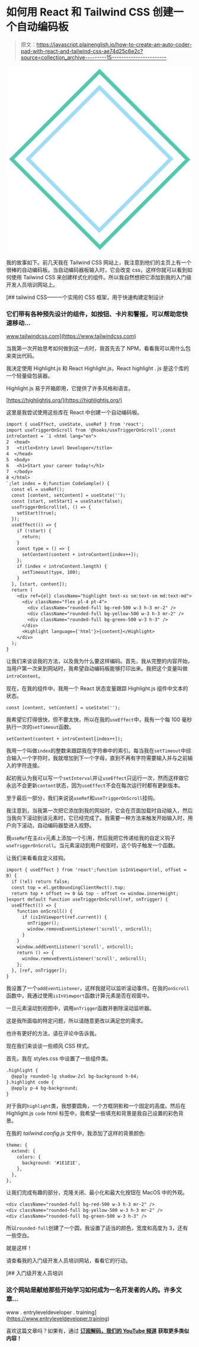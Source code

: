 # 如何用 React 和 Tailwind CSS 创建一个自动编码板

> 原文：<https://javascript.plainenglish.io/how-to-create-an-auto-coder-pad-with-react-and-tailwind-css-ae74d25c6e2c?source=collection_archive---------15----------------------->

![](img/adc5bfa7c0c6beb31e5485562b327d63.png)

我的故事如下。前几天我在 Tailwind CSS 网站上，我注意到他们的主页上有一个很棒的自动编码板。当自动编码器板输入时，它会改变 css，这样你就可以看到如何使用 Tailwind CSS 来创建样式化的组件。所以我自然想把它添加到我的入门级开发人员培训网站上。

[](https://www.tailwindcss.com) [## tailwind CSS——一个实用的 CSS 框架，用于快速构建定制设计

### 它们带有各种预先设计的组件，如按钮、卡片和警报，可以帮助您快速移动…

www.tailwindcss.com](https://www.tailwindcss.com) 

当我第一次开始思考如何做到这一点时，我首先去了 NPM，看看我可以用什么包来突出代码。

我决定使用 Highlight.js 和 React Highlight.js，React highlight . js 是这个库的一个轻量级包装器。

Highlight.js 易于开箱即用，它提供了许多风格和语言。

[https://highlightjs.org/](https://highlightjs.org/)

这里是我尝试使用这些库在 React 中创建一个自动编码板。

```
import { useEffect, useState, useRef } from 'react';
import useTriggerOnScroll from '@hooks/useTriggerOnScroll';const introContent = `1 <html lang="en">
2  <head>
3   <title>Entry Level Developer</title>
4  </head>
5  <body>
6   <h1>Start your career today!</h1>
7  </body>
8 </html>
`;let index = 0;function CodeSample() {
  const el = useRef();
  const [content, setContent] = useState('');
  const [start, setStart] = useState(false);
  useTriggerOnScroll(el, () => {
    setStart(true);
  });
  useEffect(() => {
    if (!start) {
      return;
    }
    const type = () => {
      setContent(content + introContent[index++]);
    };
    if (index < introContent.length) {
      setTimeout(type, 100);
    }
  }, [start, content]);
  return (
    <div ref={el} className="highlight text-xs sm:text-sm md:text-md">
      <div className="flex pl-4 pt-4">
        <div className="rounded-full bg-red-500 w-3 h-3 mr-2" />
        <div className="rounded-full bg-yellow-500 w-3 h-3 mr-2" />       
        <div className="rounded-full bg-green-500 w-3 h-3" />
      </div>
      <Highlight language={'html'}>{content}</Highlight>
    </div>
  );
}
```

让我们来谈谈我的方法，以及我为什么要这样编码。首先，我从完整的内容开始，当用户第一次来到网站时，我希望自动编码板能够打印出来。我把这个变量叫做`introContent`。

现在，在我的组件中，我用一个 React 状态变量跟踪 Highlight.js 组件中文本的状态。

```
const [content, setContent] = useState('');
```

我希望它打得很快，但不要太快，所以在我的`useEffect`中，我有一个每 100 毫秒执行一次的`setTimeout`函数。

```
setContent(content + introContent[index++]);
```

我用一个叫做`index`的整数来跟踪我在字符串中的索引。每当我在`setTimeout`中综合输入一个字符时，我就增加到下一个字母，直到不再有字符需要输入并与之前输入的字符连接。

起初我认为我可以写一个`setInterval`并让`useEffect`只运行一次，然而这样做它永远不会更新`content`状态，因为`useEffect`不会在每次运行时都有更新版本。

至于最后一部分，我们来说说`useRef`和`useTriggerOnScroll`挂钩。

我注意到，当我第一次把它添加到我的网站时，它会在页面加载时自动输入，然后当我向下滚动到该元素时，它已经完成了。我需要一种方法来触发开始输入时，用户向下滚动，自动编码器垫进入视野。

我`useRef`在主`div`元素上添加一个引用，然后我把它传递给我的自定义钩子`useTriggerOnScroll`。当元素滚动到用户视窗时，这个钩子触发一个函数。

让我们来看看自定义挂钩。

```
import { useEffect } from 'react';function isInViewport(el, offset = 0) {
  if (!el) return false;
  const top = el.getBoundingClientRect().top;
  return top + offset >= 0 && top - offset <= window.innerHeight;
}export default function useTriggerOnScroll(ref, onTrigger) {
  useEffect(() => {
    function onScroll() {
      if (isInViewport(ref.current)) {
        onTrigger();
        window.removeEventListener('scroll', onScroll);
      }
    }
    window.addEventListener('scroll', onScroll);
    return () => {
      window.removeEventListener('scroll', onScroll);
    };
  }, [ref, onTrigger]);
}
```

我设置了一个`addEventListener`，这样我就可以监听滚动事件。在我的`onScroll`函数中，我通过使用`isInViewport`函数计算元素是否在视窗中。

一旦元素滚动到视图中，调用`onTrigger`函数并删除滚动监听器。

这是我所面临的特定问题，所以请随意更改以满足您的需求。

也许有更好的方法，请在评论中告诉我。

现在我们来谈谈一些顺风 CSS 样式。

首先，我在 styles.css 中设置了一些组件类。

```
.highlight {
  @apply rounded-lg shadow-2xl bg-background h-64;
}.highlight code {
  @apply p-4 bg-background;
}
```

对于我的`highlight`类，我想要圆角，一个方框阴影和一个固定的高度。然后在 Highlight.js `code` html 标签中，我希望一些填充和背景是我自己设置的彩色背景。

在我的 *tailwind.config.js* 文件中，我添加了这样的背景颜色:

```
theme: {
  extend: {
    colors: {
      background: '#1E1E1E',
    },
  },
},
```

让我们完成有趣的部分，克隆关闭、最小化和最大化按钮在 MacOS 中的外观。

```
<div className="rounded-full bg-red-500 w-3 h-3 mr-2" />
<div className="rounded-full bg-yellow-500 w-3 h-3 mr-2" />       
<div className="rounded-full bg-green-500 w-3 h-3" />
```

所以`rounded-full`创建了一个圆，我设置了适当的颜色，宽度和高度为 3，还有一些空白。

就是这样！

请查看我的入门级开发人员培训网站，看看它的行动。

[](https://www.entryleveldeveloper.training) [## 入门级开发人员培训

### 这个网站是献给那些开始学习如何成为一名开发者的人的。许多文章…

www . entryleveldeveloper . training](https://www.entryleveldeveloper.training) 

喜欢这篇文章吗？如果有，通过 [**订阅解码，我们的 YouTube 频道**](https://www.youtube.com/channel/UCtipWUghju290NWcn8jhyAw) **获取更多类似内容！**